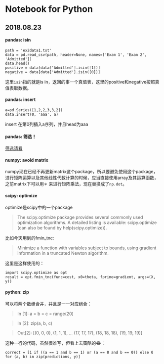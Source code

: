 # Notebook for Python



## 2018.08.23

#### pandas: isin
```
path = 'ex2data1.txt'
data = pd.read_csv(path, header=None, names=['Exam 1', 'Exam 2', 'Admitted'])
data.head()
positive = data[data['Admitted'].isin([1])]
negative = data[data['Admitted'].isin([0])]
```
这里`isin`指的就是is in，返回的事一个真值表，这里的positive和negative按照真值表取数据。


#### pandas: insert
```
a=pd.Series([1,2,2,3,3,2])
data.insert(0, 'aaa', a)
```

insert 在第0列插入a序列，并且head为aaa

#### pandas: 筛选！
[筛选请看](https://blog.csdn.net/liuweiyuxiang/article/details/78241530)

#### numpy: avoid matrix
numpy现在已经不再更新matrix这个package，所以要避免使用这个package，进行矩阵运算以及其他线性代数计算的时候，应当直接使用array及其运算函数，之前matrix下可以用`＊` 来进行矩阵乘法，现在替换成了`np.dot`。


#### scipy: optimize
optimize是scipy中的一个package
> The scipy.optimize package provides several commonly used optimization algorithms. A detailed listing is available: scipy.optimize (can also be found by help(scipy.optimize)).

比如今天用到的fmin_tnc:
>Minimize a function with variables subject to bounds, using gradient information in a truncated Newton algorithm. 

这里是这样使用的：
```
import scipy.optimize as opt
result = opt.fmin_tnc(func=cost, x0=theta, fprime=gradient, args=(X, y))
```

#### python: zip
可以将两个数组合并，并且是一一对应组合：
>In [1]: a = b = c = range(20)

>In [2]: zip(a, b, c)

>Out[2]: 
[(0, 0, 0),
 (1, 1, 1),
 ...
 (17, 17, 17),
 (18, 18, 18),
 (19, 19, 19)]

这种一行的代码，虽然很难写，但看上去蛮酷的😂：
```
correct = [1 if ((a == 1 and b == 1) or (a == 0 and b == 0)) else 0 for (a, b) in zip(predictions, y)]
```



